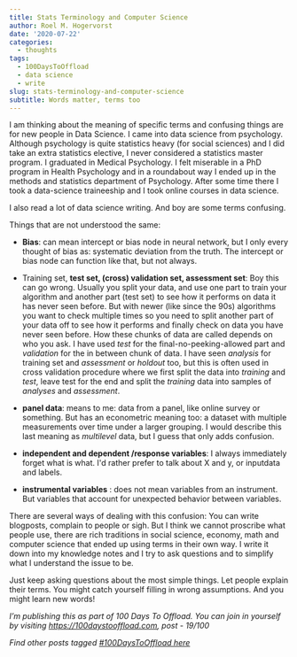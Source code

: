 ```yaml
---
title: Stats Terminology and Computer Science
author: Roel M. Hogervorst
date: '2020-07-22'
categories:
  - thoughts
tags:
  - 100DaysToOffload
  - data science
  - write
slug: stats-terminology-and-computer-science
subtitle: Words matter, terms too
---
```

I am thinking about the meaning of specific terms and confusing things are for
new people in Data Science. 
I came into data science from psychology. Although psychology is quite statistics
heavy (for social sciences) and I did take an extra statistics elective, I never 
considered a statistics master program. I graduated in Medical Psychology. 
I felt miserable in a PhD program in Health Psychology and in a roundabout way 
I ended up in the methods and statistics department of Psychology.
After some time there I took a data-science traineeship and I took online courses
in data science. 

I also read a lot of data science writing. And boy are some terms confusing.

Things that are not understood the same:

- **Bias**: can mean intercept or bias node in neural network, but I only every thought of bias as: systematic deviation from the truth. The intercept or bias node can 
function like that, but not always. 

- Training set, **test set, (cross) validation set, assessment set**: Boy this can go 
wrong. Usually you split your data, and use one part to train your algorithm and
another part (test set) to see how it performs on data it has never seen before. But with
newer (like since the 90s) algorithms you want to check multiple times so you 
need to split another part of your data off to see how it performs and finally
check on data you have never seen before. How these chunks of data are called 
depends on who you ask. I have used *test* for the final-no-peeking-allowed part
and *validation* for the in between chunk of data. I have seen *analysis* for training set
and *assessment* or *holdout* too, but this is often used in cross validation 
procedure where we first split the data into *training* and *test*, leave test
for the end and split the *training* data into samples of *analyses* and *assessment*.

- **panel data**: means to me: data from a panel, like online survey or something. 
But has an econometric meaning too: a dataset with multiple measurements over 
time under a larger grouping. I would describe this last meaning as 
*multilevel* data, but I guess that only adds confusion.

- **independent and dependent /response variables**: I always immediately forget what is
what. I'd rather prefer to talk about X and y, or inputdata and labels. 

- **instrumental variables** : does not mean variables from an instrument. 
But variables that account for unexpected behavior between variables.


There are several ways of dealing with this confusion: You can write blogposts,
complain to people or sigh. But I think we cannot proscribe what people use,
there are rich traditions in social science, economy, math and computer science
that ended up using terms in their own way. I write it down into my knowledge 
notes and I try to ask questions and to simplify what I understand the issue to
be. 

Just keep asking questions about the most simple things. Let people explain 
their terms. You might catch yourself filling in wrong assumptions. And you
might learn new words!


*I’m publishing this as part of 100 Days To Offload. You can join in yourself by visiting https://100daystooffload.com, post - 19/100*

*Find other posts tagged  [#100DaysToOffload here](https://notes.rmhogervorst.nl/tags/100DaysToOffload/)*

